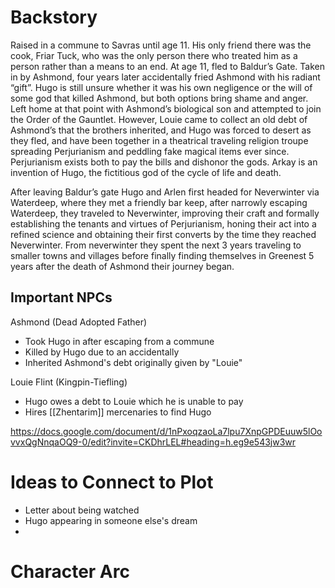 # Backstory
Raised in a commune to Savras until age 11. His only friend there was the cook, Friar Tuck, who was the only person there who treated him as a person rather than a means to an end. At age 11, fled to Baldur’s Gate. Taken in by Ashmond, four years later accidentally fried Ashmond with his radiant “gift”. Hugo is still unsure whether it was his own negligence or the will of some god that killed Ashmond, but both options bring shame and anger. Left home at that point with Ashmond’s biological son and attempted to join the Order of the Gauntlet. However, Louie came to collect an old debt of Ashmond’s that the brothers inherited, and Hugo was forced to desert as they fled, and have been together in a theatrical traveling religion troupe spreading Perjurianism and peddling fake magical items ever since. Perjurianism exists both to pay the bills and dishonor the gods. Arkay is an invention of Hugo, the fictitious god of the cycle of life and death.

After leaving Baldur’s gate Hugo and Arlen first headed for Neverwinter via Waterdeep, where they met a friendly bar keep, after narrowly escaping Waterdeep, they traveled to Neverwinter, improving their craft and formally establishing the tenants and virtues of Perjurianism, honing their act into a refined science and obtaining their first converts by the time they reached Neverwinter. From neverwinter they spent the next 3 years traveling to smaller towns and villages before finally finding themselves in Greenest 5 years after the death of Ashmond their journey began.
## Important NPCs
Ashmond (Dead Adopted Father)
- Took Hugo in after escaping from a commune
- Killed by Hugo due to an accidentally
- Inherited Ashmond's debt originally given by "Louie"

Louie Flint (Kingpin-Tiefling)
- Hugo owes a debt to Louie which he is unable to pay
- Hires [[Zhentarim]] mercenaries to find Hugo

https://docs.google.com/document/d/1nPxoqzaoLa7lpu7XnpGPDEuuw5lOovvxQgNnqaOQ9-0/edit?invite=CKDhrLEL#heading=h.eg9e543jw3wr

# Ideas to Connect to Plot
- Letter about being watched
- Hugo appearing in someone else's dream
- 

# Character Arc
